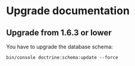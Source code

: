 # Upgrade documentation

## Upgrade from 1.6.3 or lower

You have to upgrade the database schema:

    bin/console doctrine:schema:update --force

